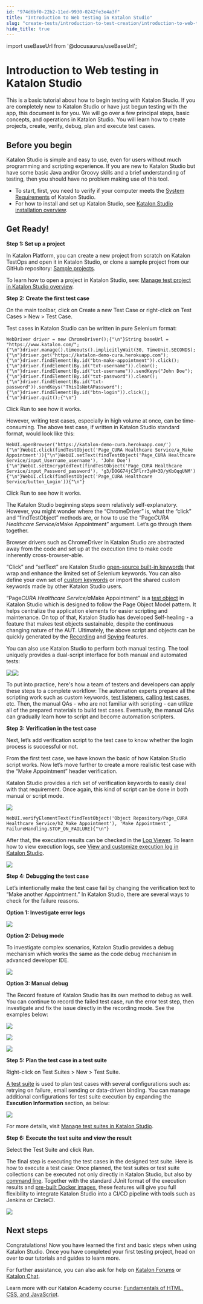 ```yaml
---
id: "974d6bf0-22b2-11ed-9930-0242fe3e4a3f"
title: "Introduction to Web testing in Katalon Studio"
slug: "create-tests/introduction-to-test-creation/introduction-to-web-testing-in-katalon-studio"
hide_title: true
---
```

import useBaseUrl from '@docusaurus/useBaseUrl';


# <a id="id" class="anchor_top_offset"/><a id="ariaid-title1" class="anchor_top_offset"/>Introduction to Web testing in <span xmlns="http://www.w3.org/1999/xhtml" className="ph">Katalon Studio</span> 

<p xmlns="http://www.w3.org/1999/xhtml" className="p">This is a basic tutorial about how to begin testing with <span className="ph">Katalon Studio</span>. If you are completely new to <span className="ph">Katalon Studio</span> or have just begun testing with the app, this document is for you. We will go over a few principal steps, basic concepts, and operations in <span className="ph">Katalon Studio</span>. You will learn how to create projects, create, verify, debug, plan and execute test cases.</p> 

## <a id="id_1" class="anchor_top_offset"/>Before you begin

<p xmlns="http://www.w3.org/1999/xhtml" className="p"><span className="ph">Katalon Studio</span> is simple and easy to use, even for users without much programming and scripting experience. If you are new to <span className="ph">Katalon Studio</span> but have some basic Java and/or Groovy skills and a brief understanding of testing, then you should have no problem making use of this tool.</p> 
<ul xmlns="http://www.w3.org/1999/xhtml" className="ul"><li className="li">To start, first, you need to verify if your computer meets the <a className="xref" href="/docs/supported-execution-environments/supported-environments-for-katalon-studio-and-katalon-runtime-engine-kre">System Requirements</a> of <span className="ph">Katalon Studio</span>.</li><li className="li">For how to install and set up <span className="ph">Katalon Studio</span>, see <a className="xref" href="/docs/get-started/katalon-studio-installation/katalon-studio-installation-overview"><span className="ph">Katalon Studio</span> installation overview</a>.</li></ul> 

## <a id="id_2" class="anchor_top_offset"/>Get Ready!

<p xmlns="http://www.w3.org/1999/xhtml" className="p"><strong className="ph b">Step 1: Set up a project</strong> </p> 
<p xmlns="http://www.w3.org/1999/xhtml" className="p">In Katalon Platform, you can create a new project from scratch on Katalon TestOps and open it in Katalon Studio, or   clone a sample project from our GitHub repository: <a className="xref j-external-link" href="https://github.com/katalon-studio-samples" target="_blank">Sample     projects</a>. </p> 
<p xmlns="http://www.w3.org/1999/xhtml" className="p">To learn how to open a project in Katalon Studio, see: <a className="xref" href="/docs/create-tests/manage-projects/manage-test-projects/manage-test-project-in-katalon-studio-overview">Manage test project in <span className="ph">Katalon Studio</span> overview</a>.</p> 
<p xmlns="http://www.w3.org/1999/xhtml" className="p"><strong className="ph b">Step 2: Create the first test case</strong> </p> 
<p xmlns="http://www.w3.org/1999/xhtml" className="p">On the main toolbar, click on <span className="ph uicontrol">Create a new Test Case</span> or right-click on <span className="ph uicontrol">Test Cases</span> &gt; <span className="ph uicontrol">New</span> &gt; <span className="ph uicontrol">Test Case</span>.</p> 
<p xmlns="http://www.w3.org/1999/xhtml" className="p">Test cases in <span className="ph">Katalon Studio</span> can be written in pure Selenium   format:</p> 
<pre xmlns="http://www.w3.org/1999/xhtml" className="pre codeblock"><code>WebDriver driver = new ChromeDriver();{"\n"}String baseUrl = "https://www.katalon.com/";{"\n"}driver.manage().timeouts().implicitlyWait(30, TimeUnit.SECONDS);{"\n"}driver.get("https://katalon-demo-cura.herokuapp.com");{"\n"}driver.findElement(By.id("btn-make-appointment")).click();{"\n"}driver.findElement(By.id("txt-username")).clear();{"\n"}driver.findElement(By.id("txt-username")).sendKeys("John Doe");{"\n"}driver.findElement(By.id("txt-password")).clear();{"\n"}driver.findElement(By.id("txt-password")).sendKeys("ThisIsNotAPassword");{"\n"}driver.findElement(By.id("btn-login")).click();{"\n"}driver.quit();{"\n"}</code></pre> 
<p xmlns="http://www.w3.org/1999/xhtml" className="p">Click <span className="ph uicontrol">Run</span> to see how it works.</p> 
<p xmlns="http://www.w3.org/1999/xhtml" className="p">However, writing test cases, especially in high volume at   once, can be time-consuming. The above test case, if written in <span className="ph">Katalon Studio</span> standard format, would look like this:</p> 
<pre xmlns="http://www.w3.org/1999/xhtml" className="pre codeblock"><code>WebUI.openBrowser('https://katalon-demo-cura.herokuapp.com/'){"\n"}WebUI.click(findTestObject('Page_CURA Healthcare Service/a_Make Appointment')){"\n"}WebUI.setText(findTestObject('Page_CURA Healthcare Service/input_Username_username'), 'John Doe'){"\n"}WebUI.setEncryptedText(findTestObject('Page_CURA Healthcare Service/input_Password_password'), 'g3/DOGG74jC3Flrr3yH+3D/yKbOqqUNM'){"\n"}WebUI.click(findTestObject('Page_CURA Healthcare Service/button_Login')){"\n"}</code></pre> 
<p xmlns="http://www.w3.org/1999/xhtml" className="p">Click <span className="ph uicontrol">Run</span> to see how it works.</p> 
<p xmlns="http://www.w3.org/1999/xhtml" className="p">The <span className="ph">Katalon Studio</span> beginning steps seem relatively   self-explanatory. However, you might wonder where the   “ChromeDriver” is, what the “click” and   “findTestObject” methods are, or how to use the   “Page<em className="ph i">CURA Healthcare Service/a</em>Make   Appointment” argument. Let’s go through them   together.</p> 
<p xmlns="http://www.w3.org/1999/xhtml" className="p">Browser drivers such as ChromeDriver in <span className="ph">Katalon Studio</span> are abstracted away from the code and set up at the   execution time to make code inherently cross-browser-able.</p> 
<p xmlns="http://www.w3.org/1999/xhtml" className="p">“Click” and “setText” are <span className="ph">Katalon Studio</span> <a className="xref j-external-link" href="https://github.com/katalon-studio/katalon-studio-testing-framework" target="_blank">open-source     built-in keywords</a> that wrap and enhance the limited set of   Selenium keywords. You can also define your own set of <a className="xref" href="/docs/create-tests/keywords/custom-keywords/introduction-to-custom-keywords-in-katalon-studio">custom     keywords</a> or import the shared custom keywords made by other   <span className="ph">Katalon Studio</span> users.</p> 
<p xmlns="http://www.w3.org/1999/xhtml" className="p">“Page<em className="ph i">CURA Healthcare Service/a</em>Make   Appointment” is a <a className="xref" href="/docs/create-tests/test-objects/web-test-objects/manage-web-test-objects-in-katalon-studio">test     object</a> in <span className="ph">Katalon Studio</span> which is designed to follow the Page   Object Model pattern. It helps centralize the application elements   for easier scripting and maintenance. On top of that, <span className="ph">Katalon Studio</span> has  developed Self-healing - a   feature that makes test objects sustainable, despite the continuous   changing nature of the AUT. Ultimately, the above script and   objects can be quickly generated by the <a className="xref" href="/docs/create-tests/record-and-spy/webui-record-and-spy-utilities/record-web-utility-in-katalon-studio">Recording</a> and <a className="xref" href="/docs/create-tests/record-and-spy/webui-record-and-spy-utilities/spy-web-utility-in-katalon-studio">Spying</a>   features.</p> 
<p xmlns="http://www.w3.org/1999/xhtml" className="p">You can also use <span className="ph">Katalon Studio</span> to perform both manual testing.   The tool uniquely provides a dual-script interface for both manual   and automated tests:</p> 
<p xmlns="http://www.w3.org/1999/xhtml" className="p">   <img className="image" src={useBaseUrl("/639bcd40-2e80-11ed-9930-0242fe3e4a3f.png")} /><img className="image" src={useBaseUrl("/7113fba0-2e80-11ed-9930-0242fe3e4a3f.png")} /></p> 
<p xmlns="http://www.w3.org/1999/xhtml" className="p">To put into practice, here's how a team of testers and   developers can apply these steps to a complete workflow: The   automation experts prepare all the scripting work such as custom   keywords, <a className="xref" href="/docs/create-tests/create-test-cases/test-fixtures-and-test-listeners-test-hooks-in-katalon-studio">test     listeners</a>, <a className="xref" href="/docs/create-tests/create-test-cases/call-test-case-in-katalon-studio#task-6797">calling     test cases</a>, etc. Then, the manual QAs - who are not   familiar with scripting - can utilize all of the prepared   materials to build test cases. Eventually, the manual QAs can   gradually learn how to script and become automation scripters.</p> 
<p xmlns="http://www.w3.org/1999/xhtml" className="p"><strong className="ph b">Step 3: Verification in the test case</strong> </p> 
<p xmlns="http://www.w3.org/1999/xhtml" className="p">Next, let’s add verification script to the test case to   know whether the login process is successful or not.</p> 
<p xmlns="http://www.w3.org/1999/xhtml" className="p">From the first test case, we have known the basic of how <span className="ph">Katalon Studio</span> script works. Now let’s move further to create a more   realistic test case with the “Make Appointment” header   verification.</p> 
<p xmlns="http://www.w3.org/1999/xhtml" className="p"><span className="ph">Katalon Studio</span> provides a rich set of verification keywords to   easily deal with that requirement. Once again, this kind of script   can be done in both manual or script mode.</p> 
<p xmlns="http://www.w3.org/1999/xhtml" className="p">   <img className="image" width={600} src={useBaseUrl("/133c9630-2e81-11ed-9930-0242fe3e4a3f.png")} /></p> 
<pre xmlns="http://www.w3.org/1999/xhtml" className="pre codeblock"><code>WebUI.verifyElementText(findTestObject('Object Repository/Page_CURA Healthcare Service/h2_Make Appointment'), 'Make Appointment', FailureHandling.STOP_ON_FAILURE){"\n"}</code></pre> 
<p xmlns="http://www.w3.org/1999/xhtml" className="p">After that, the execution results can be checked in the <a className="xref" href="/docs/analyze/reports/view-test-reports/view-test-reports-in-katalon-studio/view-and-customize-execution-log-in-katalon-studio">Log     Viewer</a>. To learn how to view execution logs, see  <a className="xref" href="/docs/analyze/reports/view-test-reports/view-test-reports-in-katalon-studio/view-and-customize-execution-log-in-katalon-studio">View and customize execution log in <span className="ph">Katalon Studio</span></a>.</p> 
<p xmlns="http://www.w3.org/1999/xhtml" className="p">   <img className="image" src={useBaseUrl("/b1ca6150-2e82-11ed-9930-0242fe3e4a3f.png")} /></p> 
<p xmlns="http://www.w3.org/1999/xhtml" className="p"><strong className="ph b">Step 4: Debugging the test case</strong> </p> 
<p xmlns="http://www.w3.org/1999/xhtml" className="p">Let’s intentionally make the test case fail by changing   the verification text to “Make another Appointment.” In   <span className="ph">Katalon Studio</span>, there are several ways to check for the failure   reasons.</p> 
<p xmlns="http://www.w3.org/1999/xhtml" className="p"><strong className="ph b">Option 1: Investigate error logs</strong> </p> 
<p xmlns="http://www.w3.org/1999/xhtml" className="p">   <img className="image" src={useBaseUrl("/bca51df0-2e81-11ed-9930-0242fe3e4a3f.png")} /></p> 
<p xmlns="http://www.w3.org/1999/xhtml" className="p"><strong className="ph b">Option 2: Debug mode</strong> </p> 
<p xmlns="http://www.w3.org/1999/xhtml" className="p">To investigate complex scenarios, <span className="ph">Katalon Studio</span> provides a   debug mechanism which works the same as the code debug mechanism in   advanced developer IDE.</p> 
<p xmlns="http://www.w3.org/1999/xhtml" className="p">   <img className="image" src={useBaseUrl("/f9f0d6d0-2e82-11ed-9930-0242fe3e4a3f.png")} /></p> 
<p xmlns="http://www.w3.org/1999/xhtml" className="p"><strong className="ph b">Option 3: Manual debug</strong> </p> 
<p xmlns="http://www.w3.org/1999/xhtml" className="p">The <span className="ph uicontrol">Record</span> feature of <span className="ph">Katalon Studio</span> has its   own method to debug as well. You can continue to record the failed   test case, run the error test step, then investigate and fix the   issue directly in the recording mode. See the examples below:</p> 
<p xmlns="http://www.w3.org/1999/xhtml" className="p">   <img className="image" width={500} src={useBaseUrl("/695dc5a0-2e83-11ed-9930-0242fe3e4a3f.png")} /></p> 
<p xmlns="http://www.w3.org/1999/xhtml" className="p">   <img className="image" width={700} src={useBaseUrl("/e4759ce0-2e83-11ed-9930-0242fe3e4a3f.png")} /></p> 
<p xmlns="http://www.w3.org/1999/xhtml" className="p">   <img className="image" src={useBaseUrl("/a71b7a30-2e84-11ed-9930-0242fe3e4a3f.png")} /></p> 
<p xmlns="http://www.w3.org/1999/xhtml" className="p"><strong className="ph b">Step 5: Plan the test case in a test suite</strong> </p> 
<p xmlns="http://www.w3.org/1999/xhtml" className="p">Right-click on <span className="ph uicontrol">Test Suites</span> &gt; <span className="ph uicontrol">New</span> &gt; <span className="ph uicontrol">Test Suite</span>.</p> 
<p xmlns="http://www.w3.org/1999/xhtml" className="p"><a className="xref" href="/docs/organize/manage-tests/test-suite/manage-test-suites-in-katalon-studio">A     test suite</a> is used to plan test cases with several   configurations such as: retrying on failure, email sending or   data-driven binding. You can manage additional configurations for   test suite execution by expanding the <strong className="ph b">Execution     Information</strong> section, as below:</p> 
<p xmlns="http://www.w3.org/1999/xhtml" className="p"><img className="image" src={useBaseUrl("/ed9f3c30-2e84-11ed-9930-0242fe3e4a3f.png")} /></p> 
<p xmlns="http://www.w3.org/1999/xhtml" className="p">For more details, visit <a className="xref" href="/docs/organize/manage-tests/test-suite/manage-test-suites-in-katalon-studio">Manage test suites in Katalon Studio</a>.</p> 
<p xmlns="http://www.w3.org/1999/xhtml" className="p"><strong className="ph b">Step 6: Execute the test suite and view the     result</strong> </p> 
<p xmlns="http://www.w3.org/1999/xhtml" className="p">Select the <span className="ph uicontrol">Test Suite</span> and click <span className="ph uicontrol">Run</span>.</p> 
<p xmlns="http://www.w3.org/1999/xhtml" className="p">The final step is executing the test cases in the designed test   suite. Here is how to execute a test case: Once planned, the test   suites or test suite collections can be executed not only directly   in <span className="ph">Katalon Studio</span>, but also by <a className="xref" href="/docs/execute/katalon-runtime-engine/command-line-syntax-in-katalon-runtime-engine">command     line</a>. Together with the standard JUnit format of the execution   results and <a className="xref j-external-link" href="https://github.com/katalon-studio/docker-images" target="_blank">pre-built     Docker images</a>, these features will give you full flexibility to   integrate Katalon Studio into a CI/CD pipeline with tools such as   Jenkins or CircleCI.</p> 
<p xmlns="http://www.w3.org/1999/xhtml" className="p">   <img className="image" src={useBaseUrl("/8b31de70-2e86-11ed-9930-0242fe3e4a3f.png")} /></p> 

## <a id="id_3" class="anchor_top_offset"/>Next steps

<p xmlns="http://www.w3.org/1999/xhtml" className="p">Congratulations! Now you have learned the first and basic steps   when using <span className="ph">Katalon Studio</span>. Once you have completed your first   testing project, head on over to our tutorials and guides to learn   more.</p> 
<p xmlns="http://www.w3.org/1999/xhtml" className="p">For further assistance, you can also ask for help on <a className="xref j-external-link" href="https://forum.katalon.com/" target="_blank">Katalon Forums</a> or <a className="xref j-external-link" href="https://gitter.im/katalon-studio/Lobby" target="_blank">Katalon Chat</a>.</p> 
        
<p xmlns="http://www.w3.org/1999/xhtml" className="p">Learn more with our Katalon Academy course: <a className="xref j-external-link" href="https://academy.katalon.com/courses/fundamentals-html-css-javascript/?utm_source=kat_docs_web_intro&utm_medium=bottom_link&utm_campaign=academy_promotion" target="_blank">Fundamentals     of HTML, CSS, and JavaScript</a>.</p> 
      
